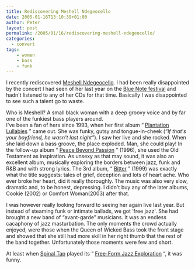 ```yaml
---
title: Rediscovering Meshell Ndegeocello
date: 2005-01-16T13:10:39+01:00
author: Peter
layout: post
permalink: /2005/01/16/rediscovering-meshell-ndegeocello/
categories:
  - convert
tags:
    - women
    - bass
    - funk
---
```


I recently rediscovered [Meshell Ndegeocello](http://www.meshell.com/). I had been really disappointed by the concert I had seen of her last year on the [Blue Note festival](http://www.bluenotefestival.com/) and hadn't listened to any of her CDs for that time. Basically I was disappointed to see such a talent go to waste.

Who is Meshell? A small black woman with a deep groovy voice and by far one of the funkiest bass players around.  
I've been a fan of hers since 1993, when her first album &#8220; [Plantation Lullabies](http://www.amazon.com/exec/obidos/tg/detail/-/B000002ML4) &#8221; came out. She was funky, gutsy and tongue-in-cheek (_&#8220;If that's your boyfriend, he wasn't last night&#8221;_). I saw her live and she rocked. When she laid down a bass groove, the place exploded. Man, she could play! In the follow-up album &#8220; [Peace Beyond Passion](http://www.amazon.com/exec/obidos/tg/detail/-/B000002N2B/) &#8221; (1996), she used the Old Testament as inspiration. As unsexy as that may sound, it was also an excellent album, musically exploring the borders between jazz, funk and R&B and with strong lyrics. The 3rd album, &#8220; [Bitter](http://www.amazon.com/exec/obidos/tg/detail/-/B00000JZC7/) &#8221; (1999) was exactly what the title suggests: tales of grief, deception and lots of heart ache. Who ever broke her heart, did it really thoroughly. The music was also very slow, dramatic and, to be honest, depressing. I didn't buy any of the later albums, Cookie (2002) or Comfort Woman(2003) after that.

I was however really looking forward to seeing her again live last year. But instead of steaming funk or intimate ballads, we got &#8216;free jazz'. She had brought a new band of &#8220;avant-garde&#8221; musicians. It was an endless cacaphony of jazz masturbation. The only moments the crowd actually enjoyed, were those when the Queen of Wicked Bass took the front stage and showed that she still had more skill in her right thumb that the rest of the band together. Unfortunately those moments were few and short.

At least when [Spinal Tap](http://www.imdb.com/title/tt0088258/) played its &#8220; [Free-Form Jazz Exploration](http://spinaltapfan.com/atozed/TAP00267.HTM) &#8220;, it was funny.
